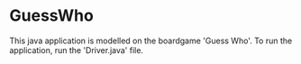 # GuessWho
This java application is modelled on the boardgame 'Guess Who'. To run the application, run the 'Driver.java' file.
